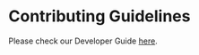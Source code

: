 # Contributing Guidelines

Please check our Developer Guide [here](https://turtles.docs.rancher.com/turtles/next/en/developer-guide/intro).
